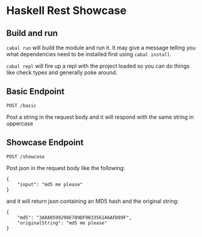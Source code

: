 Haskell Rest Showcase
=================================

Build and run
-----

`cabal run` will build the module and run it. It may give a message telling you what dependencies need to be installed
first using `cabal install`.

`cabal repl` will fire up a repl with the project loaded so you can do things like check types and generally poke around.

Basic Endpoint
-----

`POST /basic`

Post a string in the request body and it will respond with the same string in uppercase

Showcase Endpoint
--------

`POST /showcase`

Post json in the request body like the following:

```
{
    "input": "md5 me please"
}
```

and it will return json containing an MD5 hash and the original string:

```
{
    "md5": "3A8A0599298E789DF9B33561A6AFD89F",
    "originalString": "md5 me please"
}
```